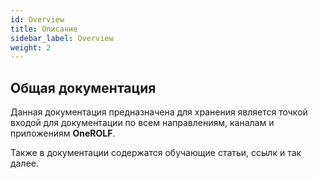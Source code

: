 ```yaml
---
id: Overview
title: Описание
sidebar_label: Overview
weight: 2
---
```


## Общая документация

Данная документация предназначена для хранения является точкой входой для документации по всем направлениям, каналам и приложениям **OneROLF**.

Также в документации содержатся обучающие статьи, ссылк и так далее.